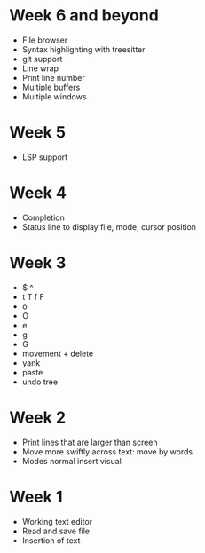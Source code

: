 # Week 6 and beyond
- File browser
- Syntax highlighting with treesitter
- git support
- Line wrap
- Print line number
- Multiple buffers
- Multiple windows

# Week 5
- LSP support

# Week 4
- Completion
- Status line to display file, mode, cursor position

# Week 3
- $ ^
- t T f F
- o
- O
- e
- g
- G
- movement + delete
- yank
- paste
- undo tree

# Week 2
- Print lines that are larger than screen
- Move more swiftly across text: move by words
- Modes normal insert visual

# Week 1
- Working text editor
- Read and save file
- Insertion of text
